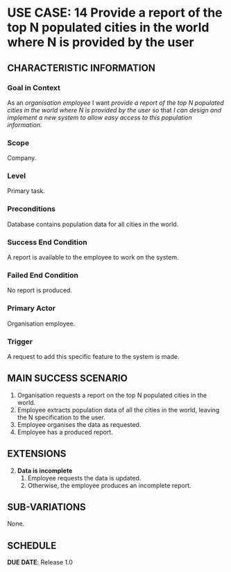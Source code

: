 # USE CASE: 14 Provide a report of the top N populated cities in the world where N is provided by the user

## CHARACTERISTIC INFORMATION

### Goal in Context

As an *organisation employee* I want *provide a report of the top N populated cities in the world where N is provided by the user* so that *I can design and implement a new system to allow easy access to this population information.*

### Scope

Company.

### Level

Primary task.

### Preconditions

Database contains population data for all cities in the world.

### Success End Condition

A report is available to the employee to work on the system.

### Failed End Condition

No report is produced.

### Primary Actor

Organisation employee.

### Trigger

A request to add this specific feature to the system is made.

## MAIN SUCCESS SCENARIO

1. Organisation requests a report on the top N populated cities in the world.
2. Employee extracts population data of all the cities in the world, leaving the N specification to the user.
3. Employee organises the data as requested.
4. Employee has a produced report.

## EXTENSIONS

2. **Data is incomplete**
    1. Employee requests the data is updated.
    2. Otherwise, the employee produces an incomplete report.

## SUB-VARIATIONS

None.

## SCHEDULE

**DUE DATE**: Release 1.0